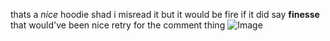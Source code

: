 thats a *nice* hoodie shad
i misread it but it would be fire if it did say **finesse**
that would've been nice retry for the comment thing
![Image](http://cdn.shopify.com/s/files/1/2688/6512/products/tennesee_hoodie_1200x1200.jpg?v=1541452200)
